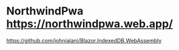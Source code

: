 # NorthwindPwa https://northwindpwa.web.app/
https://github.com/johnjalani/Blazor.IndexedDB.WebAssembly
